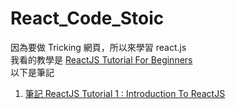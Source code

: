 # React_Code_Stoic

因為要做 Tricking 網頁，所以來學習 react.js <br>
我看的教學是 [ReactJS Tutorial For Beginners](https://youtube.com/playlist?list=PLSsAz5wf2lkK_ekd0J__44KG6QoXetZza&si=njMAkwU53KVn_M0f) <br>
以下是筆記

1. [筆記 ReactJS Tutorial 1 : Introduction To ReactJS](https://hackmd.io/@swenbao/H1ISxZOIyl)